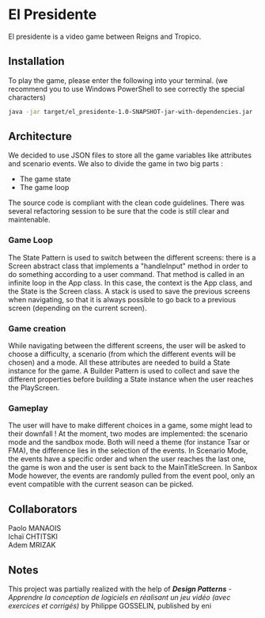 
# El Presidente

El presidente is a video game between Reigns and Tropico.

## Installation

To play the game, please enter the following into your terminal. (we recommend you to use Windows PowerShell to see correctly the special characters)
```bash
java -jar target/el_presidente-1.0-SNAPSHOT-jar-with-dependencies.jar
```

## Architecture

We decided to use JSON files to store all the game variables like attributes and scenario events. We also to divide the game in two big parts : 

 - The game state
 - The game loop
 
 The source code is compliant with the clean code guidelines. There was several refactoring session to be sure that the code is still clear and maintenable.

 ### Game Loop

 The State Pattern is used to switch between the different screens: there is a Screen abstract class that implements a "handleInput" method in order to do something according to a user command. That method is called in an infinite loop in the App class. In this case, the context is the App class, and the State is the Screen class. A stack is used to save the previous screens when navigating, so that it is always possible to go back to a previous screen (depending on the current screen).

 ### Game creation

 While navigating between the different screens, the user will be asked to choose a difficulty, a scenario (from which the different events will be chosen) and a mode. All these attributes are needed to build a State instance for the game. A Builder Pattern is used to collect and save the different properties before building a State instance when the user reaches the PlayScreen.

 ### Gameplay

 The user will have to make different choices in a game, some might lead to their downfall ! At the moment, two modes are implemented: the scenario mode and the sandbox mode. Both will need a theme (for instance Tsar or FMA), the difference lies in the selection of the events. In Scenario Mode, the events have a specific order and when the user reaches the last one, the game is won and the user is sent back to the MainTitleScreen. In Sanbox Mode however, the events are randomly pulled from the event pool, only an event compatible with the current season can be picked.

## Collaborators
Paolo MANAOIS  
Ichaï CHTITSKI  
Adem MRIZAK

## Notes

This project was partially realized with the help of ***Design Patterns*** - 
*Apprendre la conception de logiciels en réalisant un jeu vidéo (avec exercices et corrigés)* 
by Philippe GOSSELIN, published by eni
